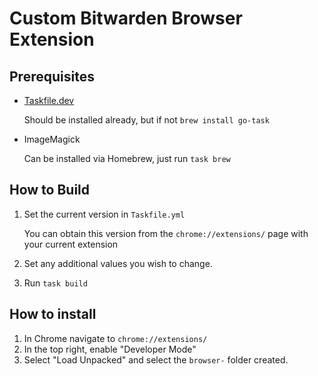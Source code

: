 # Custom Bitwarden Browser Extension

## Prerequisites

- [Taskfile.dev](https://taskfile.dev)

  Should be installed already, but if not `brew install go-task`

- ImageMagick

  Can be installed via Homebrew, just run `task brew`

## How to Build

1) Set the current version in `Taskfile.yml`

    You can obtain this version from the `chrome://extensions/` page with your current extension
2) Set any additional values you wish to change.
2) Run `task build`

## How to install

1) In Chrome navigate to `chrome://extensions/`
2) In the top right, enable "Developer Mode"
3) Select "Load Unpacked" and select the `browser-` folder created.
